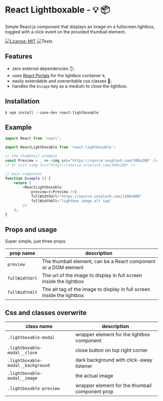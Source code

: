 # React Lightboxable - :bulb: :package:
Simple React.js component that displays an image on a fullscreen lightbox, toggled with a click event on the provided thumbail element.

[![License: MIT](https://img.shields.io/badge/License-MIT-yellow.svg)](https://opensource.org/licenses/MIT)
![Tests](https://github.com/giovanniRodighiero/react-lightboxable/workflows/Tests/badge.svg)

## Features
* zero external dependencies :ok_hand:;
* uses [React Portals](https://reactjs.org/docs/portals.html) for the lightbox container :cyclone:;
* easily extendable and overwritable css classes :art:;
* handles the `Escape` key as a medium to close the lightbox.

## Installation
```shell
$ npm install --save-dev react-lightboxable
```

## Example
```javascript
import React from 'react';

import ReactLightboxable from 'react-lightboxable';

// the thumbnail element
const Preview = _ => <img src="https://source.unsplash.com/300x200" />;
// or just <img src="https://source.unsplash.com/300x200" />

// main component
function Example () {
    return (
        <ReactLightboxable
            preview={<Preview />}
            fullWidthUrl="https://source.unsplash.com/1200x800"
            fullWidthAlt="lightbox image alt tag"
        />
    );
}
```

## Props and usage
Super simple, just three props:

| prop name | description |
|---|---|
| `preview` | The thumbail element, can be a React component or a DOM element |
| `fullWidthUrl` | The url of the image to display in full screen inside the lightbox |
| `fullWidthAlt` | The alt tag of the image to display in full screen inside the lightbox |


## Css and classes overwrite
| class name | description |
|---|---|
| `.lightboxable-modal` | wrapper element for the lightbox component |
| `.lightboxable-modal__close` | close button on top right corner |
| `.lightboxable-modal__background` | dark background with click-away listener |
| `.lightboxable-modal__image` | the actual image |
| `.lightboxable-preview` | wrapper element for the thumbail component prop |